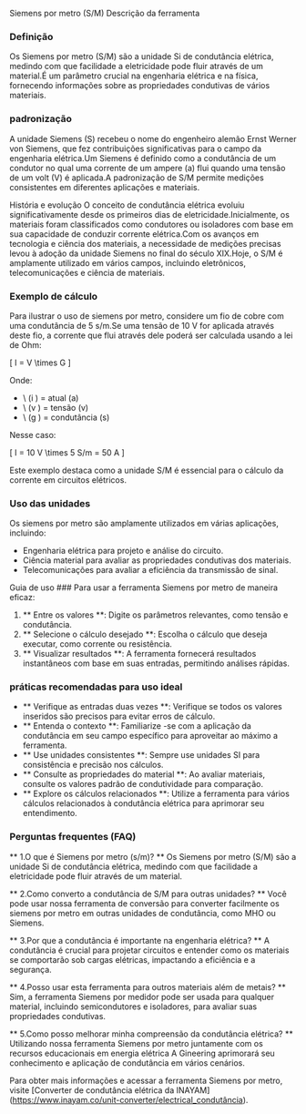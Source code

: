 Siemens por metro (S/M) Descrição da ferramenta

### Definição
Os Siemens por metro (S/M) são a unidade Si de condutância elétrica, medindo com que facilidade a eletricidade pode fluir através de um material.É um parâmetro crucial na engenharia elétrica e na física, fornecendo informações sobre as propriedades condutivas de vários materiais.

### padronização
A unidade Siemens (S) recebeu o nome do engenheiro alemão Ernst Werner von Siemens, que fez contribuições significativas para o campo da engenharia elétrica.Um Siemens é definido como a condutância de um condutor no qual uma corrente de um ampere (a) flui quando uma tensão de um volt (V) é aplicada.A padronização de S/M permite medições consistentes em diferentes aplicações e materiais.

História e evolução
O conceito de condutância elétrica evoluiu significativamente desde os primeiros dias de eletricidade.Inicialmente, os materiais foram classificados como condutores ou isoladores com base em sua capacidade de conduzir corrente elétrica.Com os avanços em tecnologia e ciência dos materiais, a necessidade de medições precisas levou à adoção da unidade Siemens no final do século XIX.Hoje, o S/M é amplamente utilizado em vários campos, incluindo eletrônicos, telecomunicações e ciência de materiais.

### Exemplo de cálculo
Para ilustrar o uso de siemens por metro, considere um fio de cobre com uma condutância de 5 s/m.Se uma tensão de 10 V for aplicada através deste fio, a corrente que flui através dele poderá ser calculada usando a lei de Ohm:

\[ I = V \times G \]

Onde:
- \ (i \) = atual (a)
- \ (v \) = tensão (v)
- \ (g \) = condutância (s)

Nesse caso:

\[ I = 10 V \times 5 S/m = 50 A \]

Este exemplo destaca como a unidade S/M é essencial para o cálculo da corrente em circuitos elétricos.

### Uso das unidades
Os siemens por metro são amplamente utilizados em várias aplicações, incluindo:
- Engenharia elétrica para projeto e análise do circuito.
- Ciência material para avaliar as propriedades condutivas dos materiais.
- Telecomunicações para avaliar a eficiência da transmissão de sinal.

Guia de uso ###
Para usar a ferramenta Siemens por metro de maneira eficaz:
1. ** Entre os valores **: Digite os parâmetros relevantes, como tensão e condutância.
2. ** Selecione o cálculo desejado **: Escolha o cálculo que deseja executar, como corrente ou resistência.
3. ** Visualizar resultados **: A ferramenta fornecerá resultados instantâneos com base em suas entradas, permitindo análises rápidas.

### práticas recomendadas para uso ideal
- ** Verifique as entradas duas vezes **: Verifique se todos os valores inseridos são precisos para evitar erros de cálculo.
- ** Entenda o contexto **: Familiarize -se com a aplicação da condutância em seu campo específico para aproveitar ao máximo a ferramenta.
- ** Use unidades consistentes **: Sempre use unidades SI para consistência e precisão nos cálculos.
- ** Consulte as propriedades do material **: Ao avaliar materiais, consulte os valores padrão de condutividade para comparação.
- ** Explore os cálculos relacionados **: Utilize a ferramenta para vários cálculos relacionados à condutância elétrica para aprimorar seu entendimento.

### Perguntas frequentes (FAQ)

** 1.O que é Siemens por metro (s/m)? **
Os Siemens por metro (S/M) são a unidade Si de condutância elétrica, medindo com que facilidade a eletricidade pode fluir através de um material.

** 2.Como converto a condutância de S/M para outras unidades? **
Você pode usar nossa ferramenta de conversão para converter facilmente os siemens por metro em outras unidades de condutância, como MHO ou Siemens.

** 3.Por que a condutância é importante na engenharia elétrica? **
A condutância é crucial para projetar circuitos e entender como os materiais se comportarão sob cargas elétricas, impactando a eficiência e a segurança.

** 4.Posso usar esta ferramenta para outros materiais além de metais? **
Sim, a ferramenta Siemens por medidor pode ser usada para qualquer material, incluindo semicondutores e isoladores, para avaliar suas propriedades condutivas.

** 5.Como posso melhorar minha compreensão da condutância elétrica? **
Utilizando nossa ferramenta Siemens por metro juntamente com os recursos educacionais em energia elétrica A Gineering aprimorará seu conhecimento e aplicação de condutância em vários cenários.

Para obter mais informações e acessar a ferramenta Siemens por metro, visite [Converter de condutância elétrica da INAYAM] (https://www.inayam.co/unit-converter/electrical_condutância).